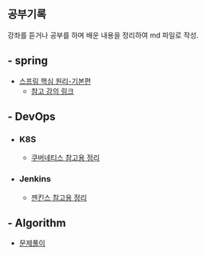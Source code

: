 ## 공부기록
강좌를 듣거나 공부를 하며 배운 내용을 정리하여 md 파일로 작성.

##  - spring
  - [스프링 핵심 원리-기본편](https://github.com/BenKwon/study-record/tree/main/spring-basic) 
    - [참고 강의 링크](https://www.inflearn.com/course/%EC%8A%A4%ED%94%84%EB%A7%81-%ED%95%B5%EC%8B%AC-%EC%9B%90%EB%A6%AC-%EA%B8%B0%EB%B3%B8%ED%8E%B8)

##  - DevOps 
  - ###  K8S   
      - [쿠버네티스 참고용 정리](https://github.com/BenKwon/study-record/tree/main/DevOps/kubernetes) 
  - ###  Jenkins  
      - [젠킨스 참고용 정리](https://github.com/BenKwon/study-record/tree/main/DevOps/Jenkins) 
##  - Algorithm
  - [문제풀이](https://github.com/BenKwon/CODILITY-LESSON) 

